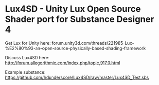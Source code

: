 Lux4SD - Unity Lux Open Source Shader port for Substance Designer 4
======

Get Lux for Unity here:
forum.unity3d.com/threads/221985-Lux-%E2%80%93-an-open-source-physically-based-shading-framework

Discuss Lux4SD here:
http://forum.allegorithmic.com/index.php/topic,917.0.html

Example substance:
https://github.com/hdunderscore/Lux4SD/raw/master/Lux4SD_Test.sbs

